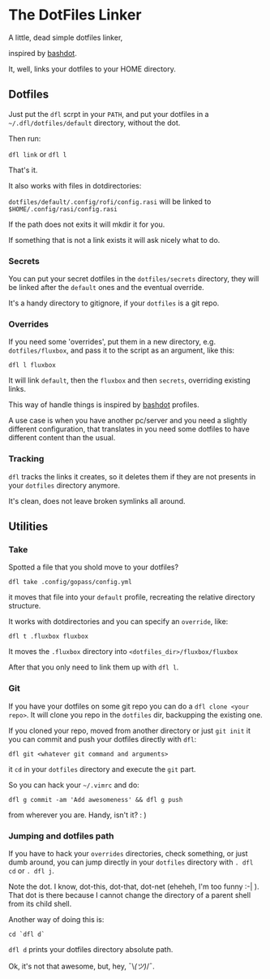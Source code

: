 # The DotFiles Linker

A little, dead simple dotfiles linker,

inspired by [bashdot](https://github.com/bashdot/bashdot).

It, well, links your dotfiles to your HOME directory.


## Dotfiles

Just put the `dfl` scrpt in your `PATH`, and put your dotfiles in a `~/.dfl/dotfiles/default` directory, without the dot.

Then run:

 `dfl link` or `dfl l`

That's it.


It also works with files in dotdirectories:

`dotfiles/default/.config/rofi/config.rasi` will be linked to `$HOME/.config/rasi/config.rasi`

If the path does not exits it will mkdir it for you.

If something that is not a link exists it will ask nicely what to do.


### Secrets

You can put your secret dotfiles in the `dotfiles/secrets` directory,
they will be linked after the `default` ones and the eventual override.

It's a handy directory to gitignore, if your `dotfiles` is a git repo.


### Overrides

If you need some 'overrides', put them in a new directory,
e.g. `dotfiles/fluxbox`, and pass it to the script as an argument,
like this:

`dfl l fluxbox`

It will link `default`, then the `fluxbox` and then `secrets`, overriding existing links.

This way of handle things is inspired by [bashdot](https://github.com/bashdot/bashdot) profiles.

A use case is when you have another pc/server and you need a slightly different configuration,
that translates in you need some dotfiles to have different content than the usual.


### Tracking

`dfl` tracks the links it creates,
so it deletes them if they are not presents in your `dotfiles` directory anymore.

It's clean, does not leave broken symlinks all around.


## Utilities


### Take

Spotted a file that you shold move to your dotfiles?

`dfl take .config/gopass/config.yml`

it moves that file into your `default` profile, recreating the relative directory structure.

It works with dotdirectories and you can specify an `override`, like:

`dfl t .fluxbox fluxbox`

It moves the `.fluxbox` directory into `<dotfiles_dir>/fluxbox/fluxbox`

After that you only need to link them up with `dfl l`.


### Git

If you have your dotfiles on some git repo you can do a `dfl clone <your repo>`.
It will clone you repo in the `dotfiles` dir, backupping the existing one.

If you cloned your repo, moved from another directory or just `git init` it
you can commit and push your dotfiles directly with `dfl`:

`dfl git <whatever git command and arguments>`

it `cd` in your `dotfiles` directory and execute the `git` part.

So you can hack your `~/.vimrc` and do:

`dfl g commit -am 'Add awesomeness' && dfl g push`

from wherever you are. Handy, isn't it? : )

### Jumping and dotfiles path

If you have to hack your `overrides` directories, check something, or just dumb around,
you can jump directly in your `dotfiles` directory with `. dfl cd` or `. dfl j`.

Note the dot. I know, dot-this, dot-that, dot-net (eheheh, I'm too funny :-| ).
That dot is there because I cannot change the directory of a parent shell from its child shell.

Another way of doing this is:

    cd `dfl d`

`dfl d` prints your dotfiles directory absolute path.

Ok, it's not that awesome, but, hey, ¯\\_(ツ)_/¯.

